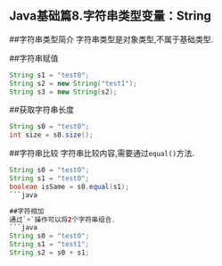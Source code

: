 Java基础篇8.字符串类型变量：String
---
##字符串类型简介
字符串类型是对象类型,不属于基础类型.

##字符串赋值
```java
String s1 = "test0";
String s2 = new String("test1");
String s3 = new String(s2);
```

##获取字符串长度
```java
String s0 = "test0";
int size = s0.size();
```

##字符串比较
字符串比较内容,需要通过`equal()`方法.

```java
String s0 = "test0";
String s1 = "test0";
boolean isSame = s0.equal(s1);
```java

##字符相加
通过`+`操作可以将2个字符串组合.
```java
String s0 = "test0";
String s1 = "test1";
String s2 = s0 + s1;
```
